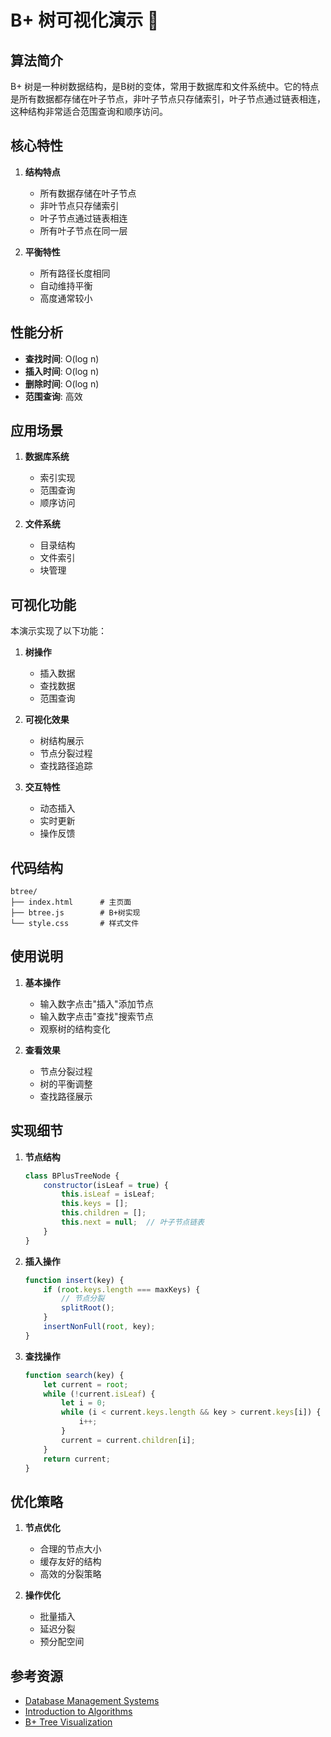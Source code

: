 # B+ 树可视化演示 🌳

## 算法简介

B+ 树是一种树数据结构，是B树的变体，常用于数据库和文件系统中。它的特点是所有数据都存储在叶子节点，非叶子节点只存储索引，叶子节点通过链表相连，这种结构非常适合范围查询和顺序访问。

## 核心特性

1. **结构特点**
   - 所有数据存储在叶子节点
   - 非叶节点只存储索引
   - 叶子节点通过链表相连
   - 所有叶子节点在同一层

2. **平衡特性**
   - 所有路径长度相同
   - 自动维持平衡
   - 高度通常较小

## 性能分析

- **查找时间**: O(log n)
- **插入时间**: O(log n)
- **删除时间**: O(log n)
- **范围查询**: 高效

## 应用场景

1. **数据库系统**
   - 索引实现
   - 范围查询
   - 顺序访问

2. **文件系统**
   - 目录结构
   - 文件索引
   - 块管理

## 可视化功能

本演示实现了以下功能：

1. **树操作**
   - 插入数据
   - 查找数据
   - 范围查询

2. **可视化效果**
   - 树结构展示
   - 节点分裂过程
   - 查找路径追踪

3. **交互特性**
   - 动态插入
   - 实时更新
   - 操作反馈

## 代码结构

```
btree/
├── index.html      # 主页面
├── btree.js        # B+树实现
└── style.css       # 样式文件
```

## 使用说明

1. **基本操作**
   - 输入数字点击"插入"添加节点
   - 输入数字点击"查找"搜索节点
   - 观察树的结构变化

2. **查看效果**
   - 节点分裂过程
   - 树的平衡调整
   - 查找路径展示

## 实现细节

1. **节点结构**
   ```javascript
   class BPlusTreeNode {
       constructor(isLeaf = true) {
           this.isLeaf = isLeaf;
           this.keys = [];
           this.children = [];
           this.next = null;  // 叶子节点链表
       }
   }
   ```

2. **插入操作**
   ```javascript
   function insert(key) {
       if (root.keys.length === maxKeys) {
           // 节点分裂
           splitRoot();
       }
       insertNonFull(root, key);
   }
   ```

3. **查找操作**
   ```javascript
   function search(key) {
       let current = root;
       while (!current.isLeaf) {
           let i = 0;
           while (i < current.keys.length && key > current.keys[i]) {
               i++;
           }
           current = current.children[i];
       }
       return current;
   }
   ```

## 优化策略

1. **节点优化**
   - 合理的节点大小
   - 缓存友好的结构
   - 高效的分裂策略

2. **操作优化**
   - 批量插入
   - 延迟分裂
   - 预分配空间

## 参考资源

- [Database Management Systems](https://www.amazon.com/Database-Management-Systems-Raghu-Ramakrishnan/dp/0072465638)
- [Introduction to Algorithms](https://mitpress.mit.edu/books/introduction-algorithms-fourth-edition)
- [B+ Tree Visualization](https://www.cs.usfca.edu/~galles/visualization/BPlusTree.html)
